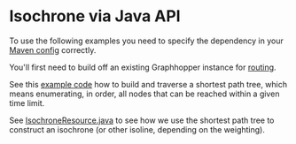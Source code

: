 # Isochrone via Java API

To use the following examples you need to specify the dependency in
your [Maven config](/README.md#maven) correctly.

You'll first need to build off an existing Graphhopper instance for [routing](../core/routing.md).

See this [example code](../../example/src/main/java/com/graphhopper/example/IsochroneExample.java)
how to build and traverse a shortest path tree, which means enumerating, in order, all nodes that 
can be reached within a given time limit.

See [IsochroneResource.java](../../web-bundle/src/main/java/com/graphhopper/resources/IsochroneResource.java)
to see how we use the shortest path tree to construct an isochrone (or other isoline, depending on the weighting).